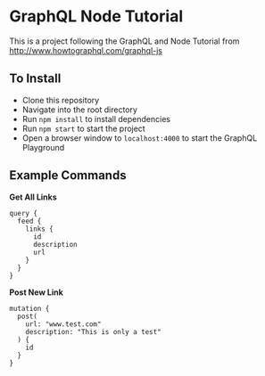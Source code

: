 # GraphQL Node Tutorial
This is a project following the GraphQL and Node Tutorial from http://www.howtographql.com/graphql-js

## To Install
* Clone this repository
* Navigate into the root directory
* Run `npm install` to install dependencies
* Run `npm start` to start the project
* Open a browser window to `localhost:4000` to start the GraphQL Playground

## Example Commands

**Get All Links**
```
query {
  feed {
    links {
      id
      description
      url
    }
  }
}
```

**Post New Link**
```
mutation {
  post(
    url: "www.test.com"
    description: "This is only a test"
  ) {
    id
  }
}
```
